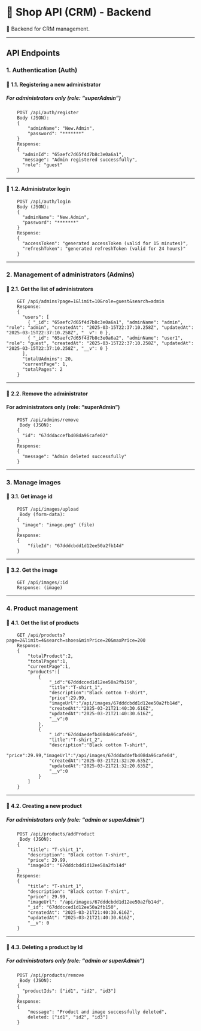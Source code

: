 # 🛒 Shop API (CRM) - Backend

🚀 Backend for CRM management.

---

## **API Endpoints**

### 1. Authentication (Auth)

#### **📌 1.1. Registering a new administrator**

##### For administrators only (role: “superAdmin”)

```
    POST /api/auth/register
    Body (JSON):
    {
        "adminName": "New.Admin",
        "password": "*******"
    }
    Response:
    {
      "adminId": "65aefc7d65f4d7b8c3e0a6a1",
      "message": "Admin registered successfully",
      "role": "guest"
    }
```

---

#### **📌 1.2. Administrator login**

```
    POST /api/auth/login
    Body (JSON):
    {
      "adminName": "New.Admin",
      "password": "*******"
    }
    Response:
    {
      "accessToken": "generated accessToken (valid for 15 minutes)",
      "refreshToken": "generated refreshToken (valid for 24 hours)"
    }
```

---

### 2. Management of administrators (Admins)

#### **📌 2.1. Get the list of administrators**

```
    GET /api/admins?page=1&limit=10&role=guest&search=admin
    Response:
    {
      "users": [
        { "_id": "65aefc7d65f4d7b8c3e0a6a1", "adminName": "admin", "role": "admin", "createdAt": "2025-03-15T22:37:10.258Z", "updatedAt": "2025-03-15T22:37:10.258Z", "__v": 0 },
        { "_id": "65aefc7d65f4d7b8c3e0a6a2", "adminName": "user1", "role": "guest", "createdAt": "2025-03-15T22:37:10.258Z", "updatedAt": "2025-03-15T22:37:10.258Z", "__v": 0 }
      ],
      "totalUAdmins": 20,
      "currentPage": 1,
      "totalPages": 2
    }
```

---

#### **📌 2.2. Remove the administrator**

#### For administrators only (role: “superAdmin”)

```
    POST /api/admins/remove
     Body (JSON):
    {
      "id": "67dddaccefb408da96cafe02"
    }
    Response:
    {
      "message": "Admin deleted successfully"
    }
```

---

### 3. Manage images

#### **📌 3.1. Get image id**

```
    POST /api/images/upload
     Body (form-data):
    {
      "image": "image.png" (file)
    }
    Response:
    {
        "fileId": "67dddcbdd1d12ee50a2fb14d"
    }
```

---

#### **📌 3.2. Get the image**

```
    GET /api/images/:id
    Response: (image)
```

---

### 4. Product management

#### **📌 4.1. Get the list of products**

```
    GET /api/products?page=2&limit=4&search=shoes&minPrice=20&maxPrice=200
    Response:
    {
        "totalProduct":2,
        "totalPages":1,
        "currentPage":1,
        "products":[
            {   
                "_id":"67dddcced1d12ee50a2fb150",
                "title":"T-shirt_1",
                "description":"Black cotton T-shirt",
                "price":29.99,
                "imageUrl":"/api/images/67dddcbdd1d12ee50a2fb14d",
                "createdAt":"2025-03-21T21:40:30.616Z",
                "updatedAt":"2025-03-21T21:40:30.616Z",
                "__v":0
            },
            {
                "_id":"67dddae4efb408da96cafe06",
                "title":"T-shirt_2",
                "description":"Black cotton T-shirt",
                "price":29.99,"imageUrl":"/api/images/67dddaddefb408da96cafe04",
                "createdAt":"2025-03-21T21:32:20.635Z",
                "updatedAt":"2025-03-21T21:32:20.635Z",
                "__v":0
            }
        ]
    }
```

---

#### **📌 4.2. Creating a new product**

##### For administrators only (role: “admin or superAdmin”)

```
    POST /api/products/addProduct
     Body (JSON):
    {
        "title": "T-shirt_1",
        "description": "Black cotton T-shirt",
        "price": 29.99,
        "imageId": "67dddcbdd1d12ee50a2fb14d"
    }
    Response:
    {
        "title": "T-shirt_1",
        "description": "Black cotton T-shirt",
        "price": 29.99,
        "imageUrl": "/api/images/67dddcbdd1d12ee50a2fb14d",
        "_id": "67dddcced1d12ee50a2fb150",
        "createdAt": "2025-03-21T21:40:30.616Z",
        "updatedAt": "2025-03-21T21:40:30.616Z",
        "__v": 0
    }
```

---

#### **📌 4.3. Deleting a product by Id**

##### For administrators only (role: “admin or superAdmin”)

```
    POST /api/products/remove
     Body (JSON):
    {
      "productIds": ["id1", "id2", "id3"]
    }
    Response:
    {
        "message": "Product and image successfully deleted",
        deleted: ["id1", "id2", "id3"]
    }
```
